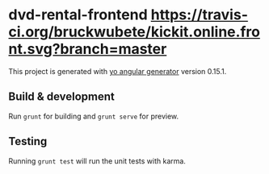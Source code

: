 # dvd-rental-frontend https://travis-ci.org/bruckwubete/kickit.online.front.svg?branch=master

This project is generated with [yo angular generator](https://github.com/yeoman/generator-angular)
version 0.15.1.

## Build & development

Run `grunt` for building and `grunt serve` for preview.

## Testing

Running `grunt test` will run the unit tests with karma.
